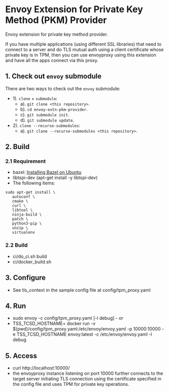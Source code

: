 # Envoy Extension for Private Key Method (PKM) Provider

Envoy extension for private key method provider.

If you have multiple applications (using different SSL libraries) that need to connect to a server and do TLS mutual auth using a client certificate whose private key is in TPM, then you can use envoyproxy using this extension and have all the apps connect via this proxy. 

## 1. Check out `envoy` submodule

There are two ways to check out the `envoy` submodule:
- 1). `clone` + `submodule`:
  - a). `git clone <this repository>`.
  - b). `cd envoy-extn-pkm-provider`.
  - c). `git submodule init`.
  - d). `git submodule update`.
- 2). `clone --recurse-submodules`:
  - a). `git clone --recurse-submodules <this repository>`.

## 2. Build

### 2.1 Requirement

* bazel: [Installing Bazel on Ubuntu](https://bazel.build/install/ubuntu)
* libtspi-dev (apt-get install -y libtspi-dev)
* The following items:

```
sudo apt-get install \
   autoconf \
   cmake \
   curl \
   libtool \
   ninja-build \
   patch \
   python3-pip \
   unzip \
   virtualenv
```

### 2.2 Build

* ci/do_ci.sh build
* ci/docker_build.sh

## 3. Configure

* See tls_context in the sample config file at config/tpm_proxy.yaml

## 4. Run

* sudo envoy -c config/tpm_proxy.yaml  [-l debug] - or
* TSS_TCSD_HOSTNAME=<host-ip> docker run -v $(pwd)/config/tpm_proxy.yaml:/etc/envoy/envoy.yaml -p 10000:10000 -e TSS_TCSD_HOSTNAME  envoy:latest -c /etc/envoy/envoy.yaml -l debug

## 5. Access

* curl http://localhost:10000/
* the envoyproxy instance listening on port 10000 further connects to the target server
  initiating TLS connection using the certificate specified in the config file and uses TPM
  for private key operations.
